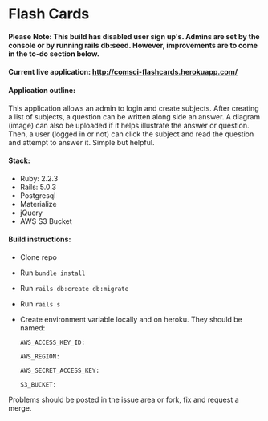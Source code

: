 # Flash Cards

#### Please Note: This build has disabled user sign up's. Admins are set by the console or by running rails db:seed. However, improvements are to come in the to-do section below.

#### Current live application: http://comsci-flashcards.herokuapp.com/

#### Application outline:

This application allows an admin to login and create subjects. After creating a list of subjects, a question can be written along side an answer. A diagram (image) can also be uploaded if it helps illustrate the answer or question. Then, a user (logged in or not) can click the subject and read the question and attempt to answer it. Simple but helpful.
#### Stack:
* Ruby: 2.2.3
* Rails: 5.0.3
* Postgresql
* Materialize
* jQuery
* AWS S3 Bucket

#### Build instructions:
* Clone repo
* Run `bundle install`
* Run `rails db:create db:migrate`
* Run `rails s`
* Create environment variable locally and on heroku. They should be named:

    `AWS_ACCESS_KEY_ID:`

    `AWS_REGION:` 

    `AWS_SECRET_ACCESS_KEY:`

    `S3_BUCKET:`
    
Problems should be posted in the issue area or fork, fix and request a merge.